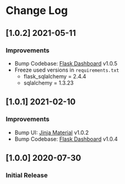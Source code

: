 # Change Log

## [1.0.2] 2021-05-11
### Improvements

- Bump Codebase: [Flask Dashboard](https://github.com/app-generator/boilerplate-code-flask-dashboard) v1.0.5
- Freeze used versions in `requirements.txt`
    - flask_sqlalchemy = 2.4.4
    - sqlalchemy = 1.3.23
    
## [1.0.1] 2021-02-10
### Improvements

- Bump UI: [Jinja Material](https://github.com/app-generator/jinja-material-dashboard) v1.0.2
- Bump Codebase: [Flask Dashboard](https://github.com/app-generator/boilerplate-code-flask-dashboard) v1.0.4

## [1.0.0] 2020-07-30
### Initial Release
